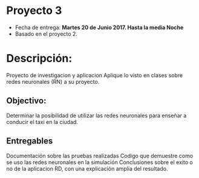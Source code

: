 # Proyecto 3
 
* Fecha de entrega: **Martes 20 de Junio 2017. Hasta la media Noche**
* Basado en el proyecto 2.
 
# Descripción:
Proyecto de investigacion y aplicacion
Aplique lo visto en clases sobre redes neuronales (RN) a su proyecto.
 
## Objectivo:
Determinar la posibilidad de utilizar las redes neuronales para enseñar a conducir el taxi en la ciudad.
 
## Entregables
Documentación sobre las pruebas realizadas
Codigo que demuestre como se uso las redes neuronales en la simulación
Conclusiones sobre el exito o no de la aplicacion RD, con una explicación amplia del resultado.
